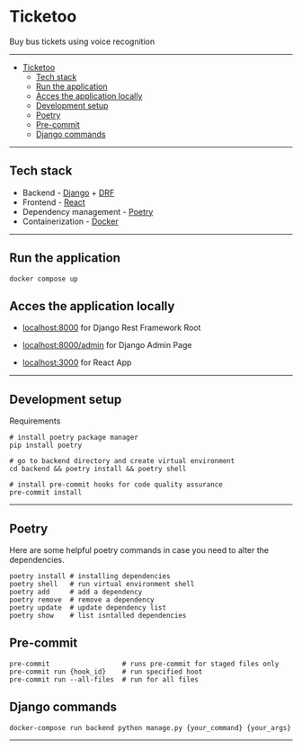 # Ticketoo
Buy bus tickets using voice recognition

---
- [Ticketoo](#ticketoo)
  - [Tech stack](#tech-stack)
  - [Run the application](#run-the-application)
  - [Acces the application locally](#acces-the-application-locally)
  - [Development setup](#development-setup)
  - [Poetry](#poetry)
  - [Pre-commit](#pre-commit)
  - [Django commands](#django-commands)


---

## Tech stack

-   Backend - [Django](https://www.djangoproject.com/) + [DRF](https://www.django-rest-framework.org/)
-   Frontend - [React](https://reactjs.org/)
-   Dependency management - [Poetry](https://python-poetry.org/)
-   Containerization - [Docker](https://www.docker.com/)

---

## Run the application

    docker compose up

## Acces the application locally

* [localhost:8000](http://localhost:8000) for Django Rest Framework Root

* [localhost:8000/admin](http://localhost:8000/admin) for Django Admin Page

* [localhost:3000](http://localhost:3000) for React App
---
## Development setup

Requirements

    # install poetry package manager
    pip install poetry

    # go to backend directory and create virtual environment
    cd backend && poetry install && poetry shell

    # install pre-commit hooks for code quality assurance
    pre-commit install
---
## Poetry
Here are some helpful poetry commands in case you need to alter the dependencies.

    poetry install # installing dependencies
    poetry shell   # run virtual environment shell
    poetry add     # add a dependency
    poetry remove  # remove a dependency
    poetry update  # update dependency list
    poetry show    # list isntalled dependencies

## Pre-commit

    pre-commit                  # runs pre-commit for staged files only
    pre-commit run {hook_id}    # run specified hoot
    pre-commit run --all-files  # run for all files

## Django commands

    docker-compose run backend python manage.py {your_command} {your_args}
---

